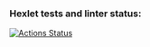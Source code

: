 ### Hexlet tests and linter status:
[![Actions Status](https://github.com/Hydazepam/frontend-project-lvl3/workflows/hexlet-check/badge.svg)](https://github.com/Hydazepam/frontend-project-lvl3/actions)
